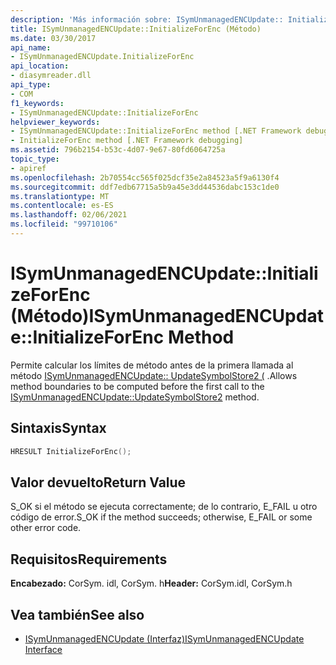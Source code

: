 ```yaml
---
description: 'Más información sobre: ISymUnmanagedENCUpdate:: Initializeforenc ((método)'
title: ISymUnmanagedENCUpdate::InitializeForEnc (Método)
ms.date: 03/30/2017
api_name:
- ISymUnmanagedENCUpdate.InitializeForEnc
api_location:
- diasymreader.dll
api_type:
- COM
f1_keywords:
- ISymUnmanagedENCUpdate::InitializeForEnc
helpviewer_keywords:
- ISymUnmanagedENCUpdate::InitializeForEnc method [.NET Framework debugging]
- InitializeForEnc method [.NET Framework debugging]
ms.assetid: 796b2154-b53c-4d07-9e67-80fd6064725a
topic_type:
- apiref
ms.openlocfilehash: 2b70554cc565f025dcf35e2a84523a5f9a6130f4
ms.sourcegitcommit: ddf7edb67715a5b9a45e3dd44536dabc153c1de0
ms.translationtype: MT
ms.contentlocale: es-ES
ms.lasthandoff: 02/06/2021
ms.locfileid: "99710106"
---
```

# <a name="isymunmanagedencupdateinitializeforenc-method"></a><span data-ttu-id="5d765-103">ISymUnmanagedENCUpdate::InitializeForEnc (Método)</span><span class="sxs-lookup"><span data-stu-id="5d765-103">ISymUnmanagedENCUpdate::InitializeForEnc Method</span></span>

<span data-ttu-id="5d765-104">Permite calcular los límites de método antes de la primera llamada al método [ISymUnmanagedENCUpdate:: UpdateSymbolStore2 (](isymunmanagedencupdate-updatesymbolstore2-method.md) .</span><span class="sxs-lookup"><span data-stu-id="5d765-104">Allows method boundaries to be computed before the first call to the [ISymUnmanagedENCUpdate::UpdateSymbolStore2](isymunmanagedencupdate-updatesymbolstore2-method.md) method.</span></span>  
  
## <a name="syntax"></a><span data-ttu-id="5d765-105">Sintaxis</span><span class="sxs-lookup"><span data-stu-id="5d765-105">Syntax</span></span>  
  
```cpp  
HRESULT InitializeForEnc();  
```  
  
## <a name="return-value"></a><span data-ttu-id="5d765-106">Valor devuelto</span><span class="sxs-lookup"><span data-stu-id="5d765-106">Return Value</span></span>  

 <span data-ttu-id="5d765-107">S_OK si el método se ejecuta correctamente; de lo contrario, E_FAIL u otro código de error.</span><span class="sxs-lookup"><span data-stu-id="5d765-107">S_OK if the method succeeds; otherwise, E_FAIL or some other error code.</span></span>  
  
## <a name="requirements"></a><span data-ttu-id="5d765-108">Requisitos</span><span class="sxs-lookup"><span data-stu-id="5d765-108">Requirements</span></span>  

 <span data-ttu-id="5d765-109">**Encabezado:** CorSym. idl, CorSym. h</span><span class="sxs-lookup"><span data-stu-id="5d765-109">**Header:** CorSym.idl, CorSym.h</span></span>  
  
## <a name="see-also"></a><span data-ttu-id="5d765-110">Vea también</span><span class="sxs-lookup"><span data-stu-id="5d765-110">See also</span></span>

- [<span data-ttu-id="5d765-111">ISymUnmanagedENCUpdate (Interfaz)</span><span class="sxs-lookup"><span data-stu-id="5d765-111">ISymUnmanagedENCUpdate Interface</span></span>](isymunmanagedencupdate-interface.md)
